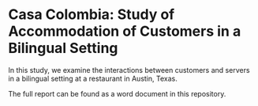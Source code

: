 # Casa Colombia: Study of Accommodation of Customers in a Bilingual Setting 

In this study, we examine the interactions between customers and servers in a bilingual setting at a restaurant in Austin, Texas.

The full report can be found as a word document in this repository.
